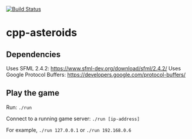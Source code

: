 [![Build Status](https://travis-ci.org/philsquared/Catch.svg?branch=master)](https://travis-ci.org/philsquared/Catch)

# cpp-asteroids 

## Dependencies
Uses SFML 2.4.2: https://www.sfml-dev.org/download/sfml/2.4.2/
Uses Google Protocol Buffers: https://developers.google.com/protocol-buffers/

## Play the game
Run:
`./run`

Connect to a running game server:
`./run [ip-address]`

For example, `./run 127.0.0.1` or `./run 192.168.0.6`
